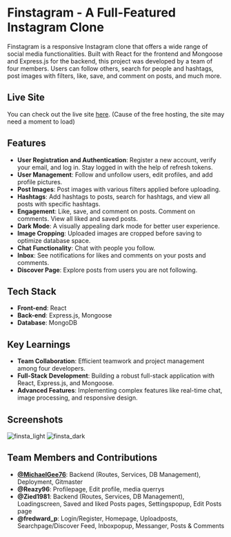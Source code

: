 # Finstagram - A Full-Featured Instagram Clone

Finstagram is a responsive Instagram clone that offers a wide range of social media functionalities. Built with React for the frontend and Mongoose and Express.js for the backend, this project was developed by a team of four members. Users can follow others, search for people and hashtags, post images with filters, like, save, and comment on posts, and much more.

## Live Site

You can check out the live site [here](https://www.mern-stack.de/).
(Cause of the free hosting, the site may need a moment to load)

## Features

- **User Registration and Authentication**: Register a new account, verify your email, and log in. Stay logged in with the help of refresh tokens.
- **User Management**: Follow and unfollow users, edit profiles, and add profile pictures.
- **Post Images**: Post images with various filters applied before uploading.
- **Hashtags**: Add hashtags to posts, search for hashtags, and view all posts with specific hashtags.
- **Engagement**: Like, save, and comment on posts. Comment on comments. View all liked and saved posts.
- **Dark Mode**: A visually appealing dark mode for better user experience.
- **Image Cropping**: Uploaded images are cropped before saving to optimize database space.
- **Chat Functionality**: Chat with people you follow.
- **Inbox**: See notifications for likes and comments on your posts and comments.
- **Discover Page**: Explore posts from users you are not following.

## Tech Stack

- **Front-end**: React
- **Back-end**: Express.js, Mongoose
- **Database**: MongoDB

## Key Learnings

- **Team Collaboration**: Efficient teamwork and project management among four developers.
- **Full-Stack Development**: Building a robust full-stack application with React, Express.js, and Mongoose.
- **Advanced Features**: Implementing complex features like real-time chat, image processing, and responsive design.

## Screenshots

![finsta_light](https://github.com/MichaelGee76/finstergram/assets/148052437/25524e52-59df-4400-a3a7-cf4f2051e022)
![finsta_dark](https://github.com/MichaelGee76/finstergram/assets/148052437/63e536d8-3428-4b41-8717-3da471c92f42)


## Team Members and Contributions

- **[@MichaelGee76](https://github.com/MichaelGee76)**: Backend (Routes, Services, DB Management), Deployment, Gitmaster
- **@Reazy96**: Profilepage, Edit profile, media querrys
- **@Zied1981**: Backend (Routes, Services, DB Management), Loadingscreen, Saved and liked Posts pages, Settingspopup, Edit Posts page
- **@fredward_p**: Login/Register, Homepage, Uploadposts, Searchpage/Discover Feed, Inboxpopup, Messanger, Posts & Comments
